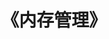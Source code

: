 ---
title: "《内存管理》"
menu:
  main:
    identifier: "linux-memory"
    parent: "linux"
    name: "内存管理"
    weight: 2
---